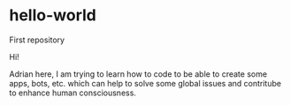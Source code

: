 # hello-world
First repository 

Hi! 

Adrian here, I am trying to learn how to code to be able to create some apps, bots, etc. which can help to solve some global issues and contritube to enhance human consciousness.
